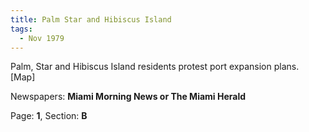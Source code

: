 ```yaml
---  
title: Palm Star and Hibiscus Island  
tags:  
  - Nov 1979  
---  
```

  
Palm, Star and Hibiscus Island residents protest port expansion plans. [Map]  
  
Newspapers: **Miami Morning News or The Miami Herald**  
  
Page: **1**, Section: **B** 
